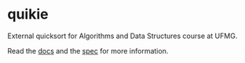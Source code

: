 # quikie

External quicksort for Algorithms and Data Structures course at UFMG.

Read the [docs](res/doc.pdf) and the [spec](res/spec.pdf) for more information.

